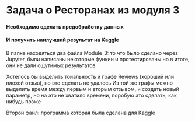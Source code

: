 # Задача о Ресторанах из модуля 3 

#### Необходимо сделать предобработку данных
#### И получить наилучший результат на Kaggle 

В папке находяться два файла 
Module_3: то что было сделано через Jupyter, были написаны некоторые функии и протестированы но в итоге, они не дали ощутимых результатов 

Хотелось бы выделить тональность и графе Reviews (хороший или плохой отзыв), но это сделать не удалось 
Из той же графы можно выделить время между первым и вторым отзывом, и создать новый параметр, но на это не хватило времени, поробую это сделать, как нибудь позже 

Второй файл: программа которая была сделана для Kaggle

